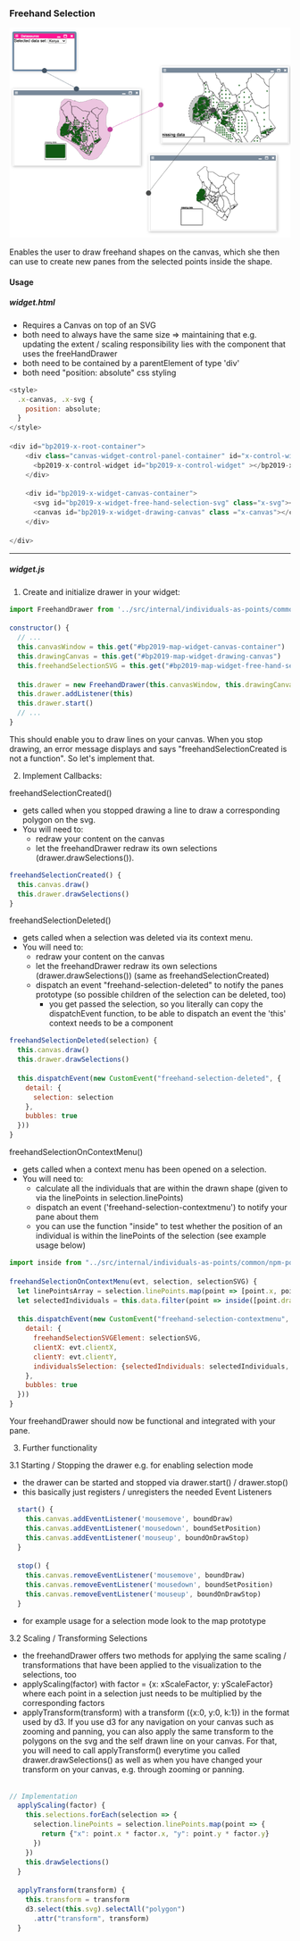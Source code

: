 ### Freehand Selection

![](Screenshot_2020-06-15_at_12.52.34.png)

Enables the user to draw freehand shapes on the canvas, which she then can use to create new panes from the selected points inside the shape.


#### Usage

##### widget.html
- Requires a Canvas on top of an SVG
- both need to always have the same size => maintaining that e.g. updating the extent / scaling responsibility lies with the component that uses the freeHandDrawer
- both need to be contained by a parentElement of type 'div'
- both need "position: absolute" css styling


```javascript
<style>
  .x-canvas, .x-svg {
    position: absolute;
  }
</style>

<div id="bp2019-x-root-container">      
    <div class="canvas-widget-control-panel-container" id="x-control-widget-container">
      <bp2019-x-control-widget id="bp2019-x-control-widget" ></bp2019-x-control-widget>
    </div>

    <div id="bp2019-x-widget-canvas-container">
      <svg id="bp2019-x-widget-free-hand-selection-svg" class="x-svg"></svg>
      <canvas id="bp2019-x-widget-drawing-canvas" class ="x-canvas"></canvas>
    </div>

</div>
```

----

##### widget.js

1. Create and initialize drawer in your widget:

```javascript
import FreehandDrawer from '../src/internal/individuals-as-points/common/drawFreehand.js'

constructor() {
  // ...
  this.canvasWindow = this.get("#bp2019-map-widget-canvas-container")
  this.drawingCanvas = this.get("#bp2019-map-widget-drawing-canvas")
  this.freehandSelectionSVG = this.get("#bp2019-map-widget-free-hand-selection-svg")
  
  this.drawer = new FreehandDrawer(this.canvasWindow, this.drawingCanvas, this.freehandSelectionSVG)
  this.drawer.addListener(this)
  this.drawer.start()
  // ...
}

```
This should enable you to draw lines on your canvas. When you stop drawing, an error message displays and says "freehandSelectionCreated is not a function". So let's implement that.

2. Implement Callbacks:

freehandSelectionCreated()
- gets called when you stopped drawing a line to draw a corresponding polygon on the svg.
- You will need to:
    - redraw your content on the canvas
    - let the freehandDrawer redraw its own selections (drawer.drawSelections()).

```javascript
freehandSelectionCreated() {
  this.canvas.draw()
  this.drawer.drawSelections()
}
```

freehandSelectionDeleted()
- gets called when a selection was deleted via its context menu. 
- You will need to:
  - redraw your content on the canvas
  - let the freehandDrawer redraw its own selections (drawer.drawSelections()) (same as freehandSelectionCreated)
  - dispatch an event "freehand-selection-deleted" to notify the panes prototype (so possible children of the selection can be deleted, too)
    - you get passed the selection, so you literally can copy the dispatchEvent function, to be able to dispatch an event the 'this' context needs to be a component 

```javascript
freehandSelectionDeleted(selection) {
  this.canvas.draw()
  this.drawer.drawSelections()

  this.dispatchEvent(new CustomEvent("freehand-selection-deleted", {
    detail: {
      selection: selection
    },
    bubbles: true
  }))
}
```

freehandSelectionOnContextMenu()
- gets called when a context menu has been opened on a selection.
- You will need to:
  - calculate all the individuals that are within the drawn shape (given to via the linePoints in selection.linePoints)
  - dispatch an event ('freehand-selection-contextmenu') to notify your pane about them
  - you can use the function "inside" to test whether the position of an individual is within the linePoints of the selection (see example usage below) 

```javascript
import inside from "../src/internal/individuals-as-points/common/npm-point-in-polygon.js"

freehandSelectionOnContextMenu(evt, selection, selectionSVG) {
  let linePointsArray = selection.linePoints.map(point => [point.x, point.y])
  let selectedIndividuals = this.data.filter(point => inside([point.drawing.currentPosition.x, point.drawing.currentPosition.y], linePointsArray))

  this.dispatchEvent(new CustomEvent("freehand-selection-contextmenu", {
    detail: {
      freehandSelectionSVGElement: selectionSVG,
      clientX: evt.clientX,
      clientY: evt.clientY,
      individualsSelection: {selectedIndividuals: selectedIndividuals, selectionColor: selection.color}
    },
    bubbles: true
  }))
}
```

Your freehandDrawer should now be functional and integrated with your pane.

3. Further functionality

3.1 Starting / Stopping the drawer e.g. for enabling selection mode
  - the drawer can be started and stopped via drawer.start() / drawer.stop()
  - this basically just registers / unregisters the needed Event Listeners
```javascript
  start() {
    this.canvas.addEventListener('mousemove', boundDraw)
    this.canvas.addEventListener('mousedown', boundSetPosition)
    this.canvas.addEventListener('mouseup', boundOnDrawStop)
  }

  stop() {
    this.canvas.removeEventListener('mousemove', boundDraw)
    this.canvas.removeEventListener('mousedown', boundSetPosition)
    this.canvas.removeEventListener('mouseup', boundOnDrawStop)
  }
```
  - for example usage for a selection mode look to the map prototype
  
3.2 Scaling / Transforming Selections
  - the freehandDrawer offers two methods for applying the same scaling / transformations that have been applied to the visualization to the selections, too
  - applyScaling(factor) with factor = {x: xScaleFactor, y: yScaleFactor} where each point in a selection just needs to be multiplied by the corresponding factors
  - applyTransform(transform) with a transform ({x:0, y:0, k:1}) in the format used by d3. If you use d3 for any navigation on your canvas such as zooming and panning, you can also apply the same transform to the polygons on the svg and the self drawn line on your canvas. For that, you will need to call applyTransform() everytime you called drawer.drawSelections() as well as when you have changed your transform on your canvas, e.g. through zooming or panning.

```javascript

// Implementation
  applyScaling(factor) {
    this.selections.forEach(selection => {
      selection.linePoints = selection.linePoints.map(point => {
        return {"x": point.x * factor.x, "y": point.y * factor.y}
      })  
    })
    this.drawSelections()
  }
  
  applyTransform(transform) {
    this.transform = transform
    d3.select(this.svg).selectAll("polygon")
      .attr("transform", transform)
  }
```